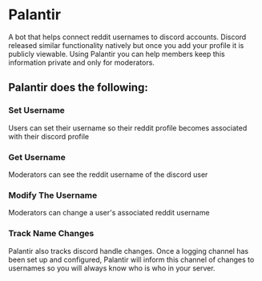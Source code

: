 # Palantir
A bot that helps connect reddit usernames to discord accounts. Discord released similar functionality natively but once you add your profile it is publicly viewable. Using Palantir you can help members keep this information private and only for moderators.

## Palantir does the following:
### Set Username
Users can set their username so their reddit profile becomes associated with their discord profile

### Get Username
Moderators can see the reddit username of the discord user

### Modify The Username
Moderators can change a user's associated reddit username

### Track Name Changes
Palantir also tracks discord handle changes. Once a logging channel has been set up and configured, Palantir will inform this channel of changes to usernames so you will always know who is who in your server. 
